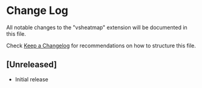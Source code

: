 # Change Log

All notable changes to the "vsheatmap" extension will be documented in this file.

Check [Keep a Changelog](http://keepachangelog.com/) for recommendations on how to structure this file.

## [Unreleased]

- Initial release